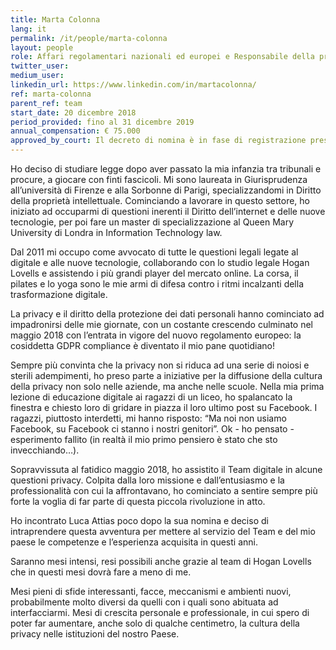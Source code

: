 ```yaml
---
title: Marta Colonna
lang: it
permalink: /it/people/marta-colonna
layout: people
role: Affari regolamentari nazionali ed europei e Responsabile della protezione dei dati (Rpd)
twitter_user: 
medium_user:
linkedin_url: https://www.linkedin.com/in/martacolonna/
ref: marta-colonna
parent_ref: team
start_date: 20 dicembre 2018
period_provided: fino al 31 dicembre 2019
annual_compensation: € 75.000
approved_by_court: Il decreto di nomina è in fase di registrazione presso la Corte dei Conti
---
```


Ho deciso di studiare legge dopo aver passato la mia infanzia tra tribunali e procure, a giocare con finti fascicoli. Mi sono laureata in Giurisprudenza all’università di Firenze e alla Sorbonne di Parigi, specializzandomi in Diritto della proprietà intellettuale. Cominciando a lavorare in questo settore, ho iniziato ad occuparmi di questioni inerenti il Diritto dell’internet e delle nuove tecnologie, per poi fare un master di specializzazione al Queen Mary University di Londra in Information Technology law. 

Dal 2011 mi occupo come avvocato di tutte le questioni legali legate al digitale e alle nuove tecnologie, collaborando con lo studio legale Hogan Lovells e assistendo i più grandi player del mercato online. La corsa, il pilates e lo yoga sono le mie armi di difesa contro i ritmi incalzanti della trasformazione digitale. 

La privacy e il diritto della protezione dei dati personali hanno cominciato ad impadronirsi delle mie giornate, con un costante crescendo culminato nel maggio 2018 con l’entrata in vigore del nuovo regolamento europeo: la cosiddetta GDPR compliance è diventato il mio pane quotidiano!

Sempre più convinta che la privacy non si riduca ad una serie di noiosi e sterili adempimenti, ho preso parte a iniziative per la diffusione della cultura della privacy non solo nelle aziende, ma anche nelle scuole. Nella mia prima lezione di educazione digitale ai ragazzi di un liceo, ho spalancato la finestra e chiesto loro di gridare in piazza il loro ultimo post su Facebook. I ragazzi, piuttosto interdetti, mi hanno risposto: “Ma noi non usiamo Facebook, su Facebook ci stanno i nostri genitori”. Ok - ho pensato -  esperimento fallito (in realtà il mio primo pensiero è stato che sto invecchiando…).

Sopravvissuta al fatidico maggio 2018, ho assistito il Team digitale in alcune questioni privacy. Colpita dalla loro missione e dall’entusiasmo e la professionalità con cui la affrontavano, ho cominciato a sentire sempre più forte la voglia di far parte di questa piccola rivoluzione in atto. 

Ho incontrato Luca Attias poco dopo la sua nomina e deciso di intraprendere questa avventura per mettere al servizio del Team e del mio paese le competenze e l’esperienza acquisita in questi anni. 

Saranno  mesi intensi, resi possibili anche grazie al team di Hogan Lovells che in questi mesi dovrà fare a meno di me. 

Mesi pieni di sfide interessanti, facce, meccanismi e ambienti nuovi, probabilmente molto diversi da quelli con i quali sono abituata ad interfacciarmi. Mesi di crescita personale e professionale, in cui spero di poter far aumentare, anche solo di qualche centimetro, la cultura della privacy nelle istituzioni del nostro Paese.
